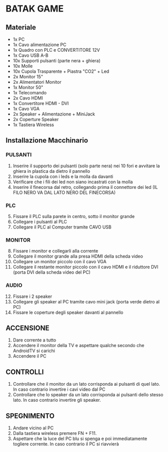 # BATAK GAME  

## Materiale

 - 1x PC
 - 1x Cavo alimentazione PC
 - 1x Quadro con PLC e CONVERTITORE 12V
 - 1x Cavo USB A-B
 - 10x Supporti pulsanti (parte nera + ghiera)
 - 10x Molle
 - 10x Cupola Trasparente + Piastra "CO2" + Led
 - 2x Monitor 15"
 - 2x Alimentatori Monitor
 - 1x Monitor 50"
 - 1x Telecomando
 - 2x Cavo HDMI
 - 1x Convertitore HDMI - DVI
 - 1x Cavo VGA
 - 2x Speaker + Alimentazione + MiniJack
 - 2x Coperture Speaker
 - 1x Tastiera Wireless

## Installazione Macchinario

### PULSANTI
 1. Inserire il supporto dei pulsanti (solo parte nera) nei 10 fori e avvitare la ghiera in plastica da dietro il pannello
 2. Inserire la cupola con i leds e la molla da davanti
 3. Verificare che i fili dei led non siano incastrati con la molla
 4. Inserire il finecorsa dal retro, collegando prima il connettore dei led (IL FILO NERO VA DAL LATO NERO DEL FINECORSA)

### PLC
 5. Fissare il PLC sulla parete in centro, sotto il monitor grande
 6. Collegare i pulsanti al PLC
 7. Collegare il PLC al Computer tramite CAVO USB

### MONITOR
 8. Fissare i monitor e collegarli alla corrente
 9. Collegare il monitor grande alla presa HDMI della scheda video
 10. Collegare un monitor piccolo con il cavo VGA
 11. Collegare il restante monitor piccolo con il cavo HDMI e il riduttore DVI (porta DVI della scheda video del PC)

### AUDIO
 12. Fissare i 2 speaker
 13. Collegare gli speaker al PC tramite cavo mini jack (porta verde dietro al PC)
 14. Fissare le coperture degli speaker davanti al pannello

## ACCENSIONE
 1. Dare corrente a tutto
 2. Accendere il monitor della TV e aspettare qualche secondo che AndroidTV si carichi
 3. Accendere il PC

## CONTROLLI
 1. Controllare che il monitor da un lato corrisponda ai pulsanti di quel lato. In caso contrario invertire i cavi video dal PC
 2. Controllare che lo speaker da un lato corrisponda ai pulsanti dello stesso lato. In caso contrario invertire gli speaker.

## SPEGNIMENTO
 1. Andare vicino al PC
 2. Dalla tastiera wireless premere FN + F11. 
 3. Aspettare che la luce del PC blu si spenga e poi immediatamente togliere corrente. In caso contrario il PC si riavvierà

